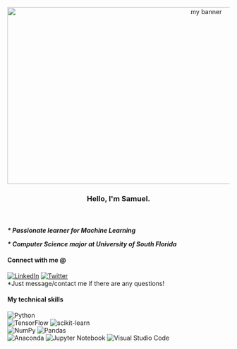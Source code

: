 <p align="center">

<img width="886" height="400" src="https://user-images.githubusercontent.com/66132436/146479541-5de04692-5192-4bea-bf95-55c2b43a19cc.png" alt="my banner">
                                                                                                                                                      
</p> 
                                                                                                                                                      
### <p align="center"> Hello, I'm Samuel. </p> <br>

___* Passionate learner for Machine Learning___

___* Computer Science major at University of South Florida___

#### Connect with me @ ####
[![LinkedIn](https://img.shields.io/badge/linkedin-%230077B5.svg?style=for-the-badge&logo=linkedin&logoColor=white)](https://www.linkedin.com/in/samuel-sau-8ab7b0206/)
[![Twitter](https://img.shields.io/badge/<handle>-%231DA1F2.svg?style=for-the-badge&logo=Twitter&logoColor=white)](https://twitter.com/BasedSammy1) <br>
*Just message/contact me if there are any questions!

#### My technical skills ####
![Python](https://img.shields.io/badge/python-3670A0?style=for-the-badge&logo=python&logoColor=ffdd54) <br> 
![TensorFlow](https://img.shields.io/badge/TensorFlow-%23FF6F00.svg?style=for-the-badge&logo=TensorFlow&logoColor=white)
![scikit-learn](https://img.shields.io/badge/scikit--learn-%23F7931E.svg?style=for-the-badge&logo=scikit-learn&logoColor=white)<br>
![NumPy](https://img.shields.io/badge/numpy-%23013243.svg?style=for-the-badge&logo=numpy&logoColor=white)
![Pandas](https://img.shields.io/badge/pandas-%23150458.svg?style=for-the-badge&logo=pandas&logoColor=white)<br>
![Anaconda](https://img.shields.io/badge/Anaconda-%2344A833.svg?style=for-the-badge&logo=anaconda&logoColor=white)
![Jupyter Notebook](https://img.shields.io/badge/jupyter-%23FA0F00.svg?style=for-the-badge&logo=jupyter&logoColor=white)
![Visual Studio Code](https://img.shields.io/badge/Visual%20Studio%20Code-0078d7.svg?style=for-the-badge&logo=visual-studio-code&logoColor=white)

<!--
**SamuelSau/SamuelSau** is a ✨ _special_ ✨ repository because its `README.md` (this file) appears on your GitHub profile.

Here are some ideas to get you started:

- 🔭 I’m currently working on ...
- 🌱 I’m currently learning ...
- 👯 I’m looking to collaborate on ...
- 🤔 I’m looking for help with ...
- 💬 Ask me about ...
- 📫 How to reach me: ...
- 😄 Pronouns: ...
- ⚡ Fun fact: ...
-->
